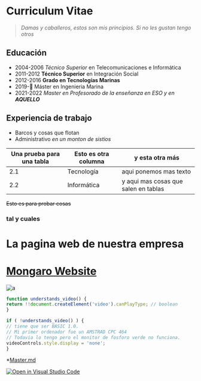 # Curriculum Vitae

> *Damas y caballeros, estos son mis principios. Si no les gustan tengo otros*
## Educación
* 2004-2006 *Técnico Superior* en Telecomunicaciones e Informática
* 2011-2012 **Técnico Superior** en Integración Social
* 2012-2016 **Grado en Tecnologías Marinas**
* 2019-👾 Máster en Ingenieria Marina
* 2021-2022 *Master en Profesorado de la enseñanza en ESO y en **AQUELLO***
## Experiencia de trabajo

* Barcos y cosas que flotan
* Administrativo *en un monton de sistios*


Una prueba para una tabla | Esto es otra columna | y esta otra más
------------ | ------------- | -------------
2.1 | Tecnología | aqui ponemos mas texto
2.2 | Informática | y aqui mas cosas que salen en tablas

~~Esto es para probar cosas~~

### tal y cuales

# La pagina web de nuestra empresa

# [Mongaro Website](https://www.mongaro.com)

![a](https://upload.wikimedia.org/wikipedia/commons/6/64/Ole_diario_logo.jpg)


```javascript
function understands_video() {
return !!document.createElement('video').canPlayType; // boolean
}

if ( !understands_video() ) {
// tiene que ser BASIC 1.0.
// Mi primer ordenador fue un AMSTRAD CPC 464
// Todavia lo tengo pero el monitor de fosforo verde no funciona.
videoControls.style.display = 'none';
}
```
*[Master.md](https://github.com/ULL-MFP-AET-2122/aprender-markdown-manuel_curbelo_alu0100045130/blob/main/master.md)




[![Open in Visual Studio Code](https://classroom.github.com/assets/open-in-vscode-f059dc9a6f8d3a56e377f745f24479a46679e63a5d9fe6f495e02850cd0d8118.svg)](https://classroom.github.com/online_ide?assignment_repo_id=6129474&assignment_repo_type=AssignmentRepo)
